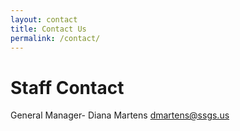```yaml
---
layout: contact
title: Contact Us
permalink: /contact/
---
```



# Staff Contact
General Manager- Diana Martens [dmartens@ssgs.us](mailto:dmartens@ssgs.us)
